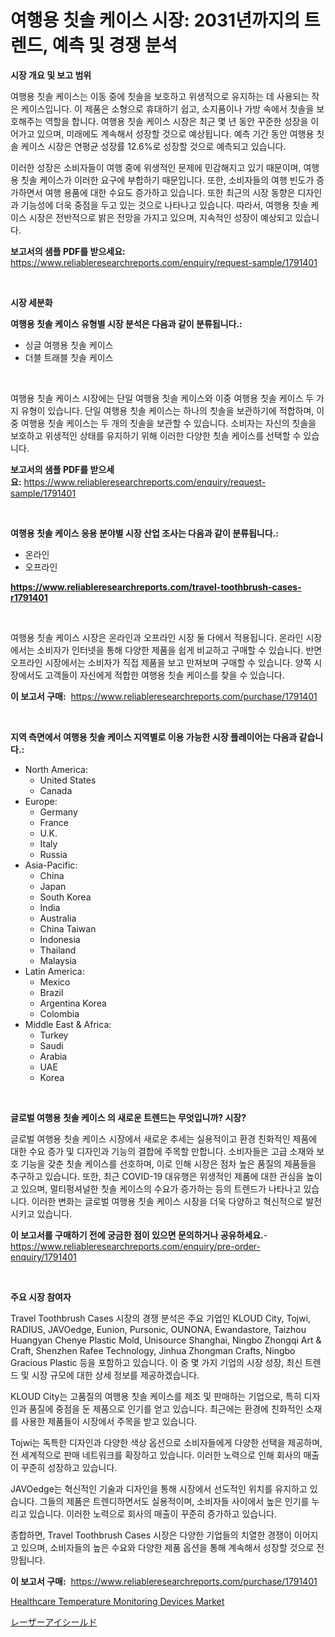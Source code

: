 <p><h1>여행용 칫솔 케이스 시장: 2031년까지의 트렌드, 예측 및 경쟁 분석</h1></p><p><strong>시장 개요 및 보고 범위</strong></p>
<p><p>여행용 칫솔 케이스는 이동 중에 칫솔을 보호하고 위생적으로 유지하는 데 사용되는 작은 케이스입니다. 이 제품은 소형으로 휴대하기 쉽고, 소지품이나 가방 속에서 칫솔을 보호해주는 역할을 합니다. 여행용 칫솔 케이스 시장은 최근 몇 년 동안 꾸준한 성장을 이어가고 있으며, 미래에도 계속해서 성장할 것으로 예상됩니다. 예측 기간 동안 여행용 칫솔 케이스 시장은 연평균 성장률 12.6%로 성장할 것으로 예측되고 있습니다.</p><p>이러한 성장은 소비자들이 여행 중에 위생적인 문제에 민감해지고 있기 때문이며, 여행용 칫솔 케이스가 이러한 요구에 부합하기 때문입니다. 또한, 소비자들의 여행 빈도가 증가하면서 여행 용품에 대한 수요도 증가하고 있습니다. 또한 최근의 시장 동향은 디자인과 기능성에 더욱 중점을 두고 있는 것으로 나타나고 있습니다. 따라서, 여행용 칫솔 케이스 시장은 전반적으로 밝은 전망을 가지고 있으며, 지속적인 성장이 예상되고 있습니다.</p></p>
<p><strong>보고서의 샘플 PDF를 받으세요:</strong> <a href="https://www.reliableresearchreports.com/enquiry/request-sample/1791401">https://www.reliableresearchreports.com/enquiry/request-sample/1791401</a></p>
<p>&nbsp;</p>
<p><strong>시장 세분화</strong></p>
<p><strong>여행용 칫솔 케이스 유형별 시장 분석은 다음과 같이 분류됩니다.:</strong></p>
<p><ul><li>싱글 여행용 칫솔 케이스</li><li>더블 트래블 칫솔 케이스</li></ul></p>
<p>&nbsp;</p>
<p><p>여행용 칫솔 케이스 시장에는 단일 여행용 칫솔 케이스와 이중 여행용 칫솔 케이스 두 가지 유형이 있습니다. 단일 여행용 칫솔 케이스는 하나의 칫솔을 보관하기에 적합하며, 이중 여행용 칫솔 케이스는 두 개의 칫솔을 보관할 수 있습니다. 소비자는 자신의 칫솔을 보호하고 위생적인 상태를 유지하기 위해 이러한 다양한 칫솔 케이스를 선택할 수 있습니다.</p></p>
<p><strong>보고서의 샘플 PDF를 받으세요:</strong>&nbsp;<a href="https://www.reliableresearchreports.com/enquiry/request-sample/1791401">https://www.reliableresearchreports.com/enquiry/request-sample/1791401</a></p>
<p>&nbsp;</p>
<p><strong> 여행용 칫솔 케이스 응용 분야별 시장 산업 조사는 다음과 같이 분류됩니다.:</strong></p>
<p><ul><li>온라인</li><li>오프라인</li></ul></p>
<p><strong><a href="https://www.reliableresearchreports.com/travel-toothbrush-cases-r1791401">https://www.reliableresearchreports.com/travel-toothbrush-cases-r1791401</a></strong></p>
<p>&nbsp;</p>
<p><p>여행용 칫솔 케이스 시장은 온라인과 오프라인 시장 둘 다에서 적용됩니다. 온라인 시장에서는 소비자가 인터넷을 통해 다양한 제품을 쉽게 비교하고 구매할 수 있습니다. 반면 오프라인 시장에서는 소비자가 직접 제품을 보고 만져보며 구매할 수 있습니다. 양쪽 시장에서도 고객들이 자신에게 적합한 여행용 칫솔 케이스를 찾을 수 있습니다.</p></p>
<p><strong>이 보고서 구매:</strong>&nbsp; <a href="https://www.reliableresearchreports.com/purchase/1791401">https://www.reliableresearchreports.com/purchase/1791401</a></p>
<p>&nbsp;</p>
<p><strong>지역 측면에서 여행용 칫솔 케이스 지역별로 이용 가능한 시장 플레이어는 다음과 같습니다.:</strong></p>
<p><ul>
    <li>
        North America:
        <ul>
            <li>United States</li>
            <li>Canada</li>
        </ul>
    </li>
    <li>
        Europe:
        <ul>
            <li>Germany</li>
            <li>France</li>
            <li>U.K.</li>
            <li>Italy</li>
            <li>Russia</li>
        </ul>
    </li>
    <li>
        Asia-Pacific:
        <ul>
            <li>China</li>
            <li>Japan</li>
            <li>South Korea</li>
            <li>India</li>
            <li>Australia</li>
            <li>China Taiwan</li>
            <li>Indonesia</li>
            <li>Thailand</li>
            <li>Malaysia</li>
        </ul>
    </li>
    <li>
        Latin America:
        <ul>
            <li>Mexico</li>
            <li>Brazil</li>
            <li>Argentina Korea</li>
            <li>Colombia</li>
        </ul>
    </li>
    <li>
        Middle East & Africa:
        <ul>
            <li>Turkey</li>
            <li>Saudi</li>
            <li>Arabia</li>
            <li>UAE</li>
            <li>Korea</li>
        </ul>
    </li>
    </ul></p>
<p>&nbsp;</p>
<p><strong>글로벌 여행용 칫솔 케이스 의 새로운 트렌드는 무엇입니까? 시장?</strong></p>
<p><p>글로벌 여행용 칫솔 케이스 시장에서 새로운 추세는 실용적이고 환경 친화적인 제품에 대한 수요 증가 및 디자인과 기능의 결합에 주목할 만합니다. 소비자들은 고급 소재와 보호 기능을 갖춘 칫솔 케이스를 선호하며, 이로 인해 시장은 점차 높은 품질의 제품들을 추구하고 있습니다. 또한, 최근 COVID-19 대유행은 위생적인 제품에 대한 관심을 높이고 있으며, 멀티펑셔널한 칫솔 케이스의 수요가 증가하는 등의 트렌드가 나타나고 있습니다. 이러한 변화는 글로벌 여행용 칫솔 케이스 시장을 더욱 다양하고 혁신적으로 발전시키고 있습니다.</p></p>
<p><strong>이 보고서를 구매하기 전에 궁금한 점이 있으면 문의하거나 공유하세요.</strong>- <a href="https://www.reliableresearchreports.com/enquiry/pre-order-enquiry/1791401">https://www.reliableresearchreports.com/enquiry/pre-order-enquiry/1791401</a></p>
<p>&nbsp;</p>
<p><strong>주요 시장 참여자</strong></p>
<p><p>Travel Toothbrush Cases 시장의 경쟁 분석은 주요 기업인 KLOUD City, Tojwi, RADIUS, JAVOedge, Eunion, Pursonic, OUNONA, Ewandastore, Taizhou Huangyan Chenye Plastic Mold, Unisource Shanghai, Ningbo Zhongqi Art & Craft, Shenzhen Rafee Technology, Jinhua Zhongman Crafts, Ningbo Gracious Plastic 등을 포함하고 있습니다. 이 중 몇 가지 기업의 시장 성장, 최신 트렌드 및 시장 규모에 대한 상세 정보를 제공하겠습니다.</p><p>KLOUD City는 고품질의 여행용 칫솔 케이스를 제조 및 판매하는 기업으로, 특히 디자인과 품질에 중점을 둔 제품으로 인기를 얻고 있습니다. 최근에는 환경에 친화적인 소재를 사용한 제품들이 시장에서 주목을 받고 있습니다.</p><p>Tojwi는 독특한 디자인과 다양한 색상 옵션으로 소비자들에게 다양한 선택을 제공하며, 전 세계적으로 판매 네트워크를 확장하고 있습니다. 이러한 노력으로 인해 회사의 매출이 꾸준히 성장하고 있습니다.</p><p>JAVOedge는 혁신적인 기술과 디자인을 통해 시장에서 선도적인 위치를 유지하고 있습니다. 그들의 제품은 트렌디하면서도 실용적이며, 소비자들 사이에서 높은 인기를 누리고 있습니다. 이러한 노력으로 회사의 매출이 꾸준히 증가하고 있습니다.</p><p>종합하면, Travel Toothbrush Cases 시장은 다양한 기업들의 치열한 경쟁이 이어지고 있으며, 소비자들의 높은 수요와 다양한 제품 옵션을 통해 계속해서 성장할 것으로 전망됩니다.</p></p>
<p><strong>이 보고서 구매:</strong>&nbsp;&nbsp;<a href="https://www.reliableresearchreports.com/purchase/1791401">https://www.reliableresearchreports.com/purchase/1791401</a></p>
<p><p><a href="https://github.com/GroverBarry/Market-Research-Report-List-4/blob/main/healthcare-temperature-monitoring-devices-market.md">Healthcare Temperature Monitoring Devices Market</a></p><p><a href="https://github.com/ppmazlotr77499/Market-Research-Report-List-1/blob/main/424187935913.md">レーザーアイシールド</a></p></p>